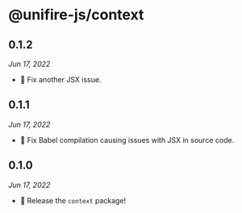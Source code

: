 # @unifire-js/context

## 0.1.2

<i>Jun 17, 2022</i>

* 🔧 Fix another JSX issue.

## 0.1.1

<i>Jun 17, 2022</i>

* 🔧 Fix Babel compilation causing issues with JSX in source code.

## 0.1.0

<i>Jun 17, 2022</i>

* 🚀 Release the `context` package!